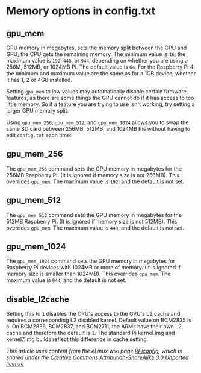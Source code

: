 # Memory options in config.txt

## gpu_mem

GPU memory in megabytes, sets the memory split between the CPU and GPU; the CPU gets the remaining memory. The minimum value is `16`; the maximum value is `192`, `448`, or `944`, depending on whether you are using a 256M, 512MB, or 1024MB Pi. The default value is `64`. For the Raspberry Pi 4 the minimum and maximum value are the same as for a 1GB device, whether it has 1, 2 or 4GB installed.

Setting `gpu_mem` to low values may automatically disable certain firmware features, as there are some things the GPU cannot do if it has access to too little memory. So if a feature you are trying to use isn't working, try setting a larger GPU memory split.

Using `gpu_mem_256`, `gpu_mem_512`, and `gpu_mem_1024` allows you to swap the same SD card between 256MB, 512MB, and 1024MB Pis without having to edit `config.txt` each time:

## gpu_mem_256

The `gpu_mem_256` command sets the GPU memory in megabytes for the 256MB Raspberry Pi. (It is ignored if memory size is not 256MB). This overrides `gpu_mem`. The maximum value is `192`, and the default is not set.

## gpu_mem_512

The `gpu_mem_512` command sets the GPU memory in megabytes for the 512MB Raspberry Pi. (It is ignored if memory size is not 512MB). This overrides `gpu_mem`. The maximum value is `448`, and the default is not set.

## gpu_mem_1024

The `gpu_mem_1024` command sets the GPU memory in megabytes for Raspberry Pi devices with 1024MB or more of memory. (It is ignored if memory size is smaller than 1024MB). This overrides `gpu_mem`. The maximum value is `944`, and the default is not set.

## disable_l2cache

Setting this to `1` disables the CPU's access to the GPU's L2 cache and requires a corresponding L2 disabled kernel. Default value on BCM2835 is `0`. On BCM2836, BCM2837, and BCM2711, the ARMs have their own L2 cache and therefore the default is `1`.
The standard Pi kernel.img and kernel7.img builds reflect this difference in cache setting.

*This article uses content from the eLinux wiki page [RPiconfig](http://elinux.org/RPiconfig), which is shared under the [Creative Commons Attribution-ShareAlike 3.0 Unported license](http://creativecommons.org/licenses/by-sa/3.0/)*
